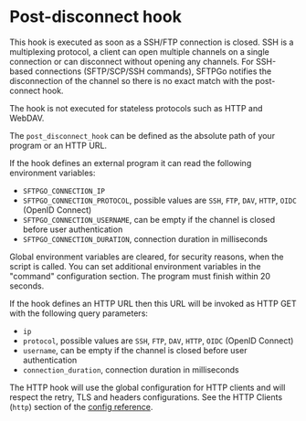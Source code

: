 # Post-disconnect hook

This hook is executed as soon as a SSH/FTP connection is closed. SSH is a multiplexing protocol, a client can open multiple channels on a single connection or can disconnect without opening any channels. For SSH-based connections (SFTP/SCP/SSH commands), SFTPGo notifies the disconnection of the channel so there is no exact match with the post-connect hook.

The hook is not executed for stateless protocols such as HTTP and WebDAV.

The `post_disconnect_hook` can be defined as the absolute path of your program or an HTTP URL.

If the hook defines an external program it can read the following environment variables:

- `SFTPGO_CONNECTION_IP`
- `SFTPGO_CONNECTION_PROTOCOL`, possible values are `SSH`, `FTP`, `DAV`, `HTTP`, `OIDC` (OpenID Connect)
- `SFTPGO_CONNECTION_USERNAME`, can be empty if the channel is closed before user authentication
- `SFTPGO_CONNECTION_DURATION`, connection duration in milliseconds

Global environment variables are cleared, for security reasons, when the script is called. You can set additional environment variables in the "command" configuration section.
The program must finish within 20 seconds.

If the hook defines an HTTP URL then this URL will be invoked as HTTP GET with the following query parameters:

- `ip`
- `protocol`, possible values are `SSH`, `FTP`, `DAV`, `HTTP`, `OIDC` (OpenID Connect)
- `username`, can be empty if the channel is closed before user authentication
- `connection_duration`, connection duration in milliseconds

The HTTP hook will use the global configuration for HTTP clients and will respect the retry, TLS and headers configurations. See the HTTP Clients (`http`) section of the [config reference](config-file.md#http-clients).
